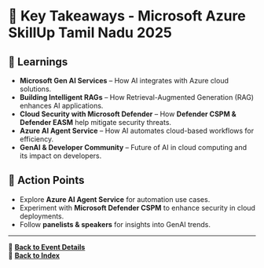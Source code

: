# 📌 Key Takeaways - Microsoft Azure SkillUp Tamil Nadu 2025  

## 🚀 Learnings  
- **Microsoft Gen AI Services** – How AI integrates with Azure cloud solutions.  
- **Building Intelligent RAGs** – How Retrieval-Augmented Generation (RAG) enhances AI applications.  
- **Cloud Security with Microsoft Defender** – How **Defender CSPM & Defender EASM** help mitigate security threats.  
- **Azure AI Agent Service** – How AI automates cloud-based workflows for efficiency.  
- **GenAI & Developer Community** – Future of AI in cloud computing and its impact on developers.  

## 🎯 Action Points  
- Explore **Azure AI Agent Service** for automation use cases.  
- Experiment with **Microsoft Defender CSPM** to enhance security in cloud deployments.  
- Follow **panelists & speakers** for insights into GenAI trends.  

---
🔗 **[Back to Event Details](../events/microsoft-azure-skillup-2025.md)**  
🔗 **[Back to Index](../README.md)**

